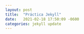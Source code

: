 ```yaml
---
layout: post
title:  "Práctica Jekyll"
date:   2021-02-18 17:50:09 -0600
categories: jekyll update
---
```


